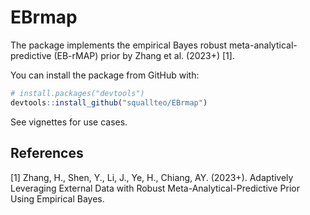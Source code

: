 
# EBrmap

<!-- badges: start -->
<!-- badges: end -->

The package implements the empirical Bayes robust meta-analytical-predictive (EB-rMAP) prior by Zhang et al. (2023+) [1]. 

You can install the package from GitHub with:
``` r
# install.packages("devtools")
devtools::install_github("squallteo/EBrmap")
```

See vignettes for use cases. 

## References
[1] Zhang, H., Shen, Y., Li, J., Ye, H., Chiang, AY. (2023+). Adaptively Leveraging External Data with Robust Meta-Analytical-Predictive Prior Using Empirical Bayes.  

